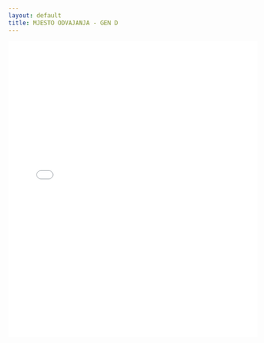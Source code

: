 ```yaml
---
layout: default
title: MJESTO ODVAJANJA - GEN D
---
```


<div class="wide-graph">
    <iframe src="{{ site.baseurl }}/konzum/htmls/mjesto-odvajanja-gen-d.html" width="100%" height="600px" frameborder="0"></iframe>
</div>